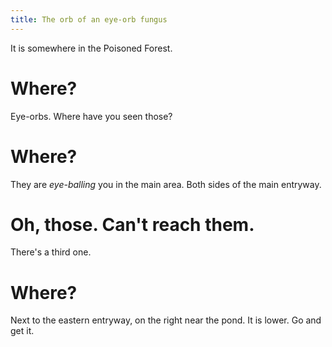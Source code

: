 ```yaml
---
title: The orb of an eye-orb fungus
---
```


It is somewhere in the Poisoned Forest.

# Where?
Eye-orbs. Where have you seen those?

# Where?
They are *eye-balling* you in the main area. Both sides of the main entryway.

# Oh, those. Can't reach them.
There's a third one.

# Where?
Next to the eastern entryway, on the right near the pond. It is lower. Go and get it.
